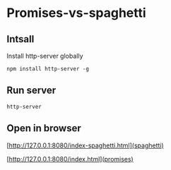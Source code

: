 # Promises-vs-spaghetti

## Intsall
Install http-server globally

`npm install http-server -g`

## Run server

`http-server`

## Open in browser

[http://127.0.0.1:8080/index-spaghetti.html](spaghetti)

[http://127.0.0.1:8080/index.html](promises)
